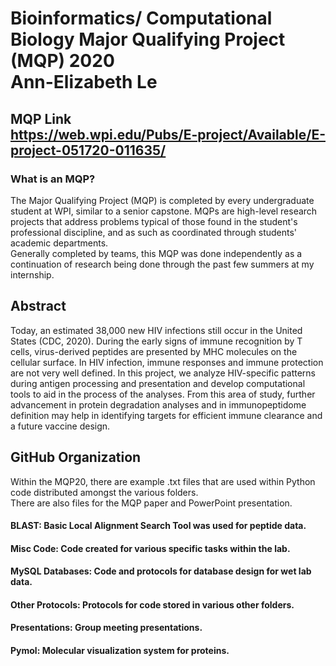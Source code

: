 # Bioinformatics/ Computational Biology Major Qualifying Project (MQP) 2020 <br/> Ann-Elizabeth Le

## MQP Link <br/> https://web.wpi.edu/Pubs/E-project/Available/E-project-051720-011635/

### What is an MQP?
The Major Qualifying Project (MQP) is completed by every undergraduate student at WPI, similar to a senior capstone. MQPs are high-level research projects that address problems typical of those found in the student's professional discipline, and as such as coordinated through students' academic departments. <br/>
Generally completed by teams, this MQP was done independently as a continuation of research being done through the past few summers at my internship. 

## Abstract
Today, an estimated 38,000 new HIV infections still occur in the United States (CDC, 2020). During the early signs of immune recognition by T cells, virus-derived peptides are presented by MHC molecules on the cellular surface. In HIV infection, immune responses and immune protection are not very well defined. In this project, we analyze HIV-specific patterns during antigen processing and presentation and develop computational tools to aid in the process of the analyses. From this area of study, further advancement in protein degradation analyses and in immunopeptidome definition may help in identifying targets for efficient immune clearance and a future vaccine design.

## GitHub Organization
Within the MQP20, there are example .txt files that are used within Python code distributed amongst the various folders. <br/>
There are also files for the MQP paper and PowerPoint presentation.

#### BLAST: Basic Local Alignment Search Tool was used for peptide data.

#### Misc Code: Code created for various specific tasks within the lab. 

#### MySQL Databases: Code and protocols for database design for wet lab data.

#### Other Protocols: Protocols for code stored in various other folders. 

#### Presentations: Group meeting presentations.

#### Pymol: Molecular visualization system for proteins.

